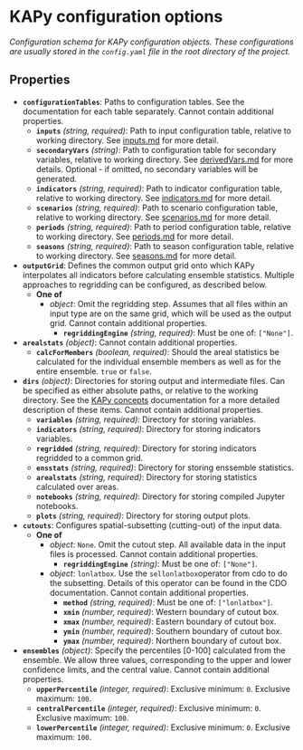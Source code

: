 # KAPy configuration options

*Configuration schema for KAPy configuration objects. These configurations are usually stored in the `config.yaml` file in the root directory of the project.*

## Properties

- **`configurationTables`**: Paths to configuration tables. See the documentation for each table separately. Cannot contain additional properties.
  - **`inputs`** *(string, required)*: Path to input configuration table, relative to working directory. See [inputs.md](inputs.md) for more detail.
  - **`secondaryVars`** *(string)*: Path to configuration table for secondary variables, relative to working directory. See [derivedVars.md](derivedVars.md) for more details. Optional - if omitted, no secondary variables will be generated.
  - **`indicators`** *(string, required)*: Path to indicator configuration table, relative to working directory. See [indicators.md](indicators.md) for more detail.
  - **`scenarios`** *(string, required)*: Path to scenario configuration table, relative to working directory. See [scenarios.md](scenarios.md) for more detail.
  - **`periods`** *(string, required)*: Path to period configuration table, relative to working directory. See [periods.md](periods.md) for more detail.
  - **`seasons`** *(string, required)*: Path to season configuration table, relative to working directory. See [seasons.md](seasons.md) for more detail.
- **`outputGrid`**: Defines the common output grid onto which KAPy interpolates all indicators before calculating ensemble statistics. Multiple approaches to regridding can be configured, as described below.
  - **One of**
    - *object*: Omit the regridding step. Assumes that all files within an input type are on the same grid, which will be used as the output grid. Cannot contain additional properties.
      - **`regriddingEngine`** *(string, required)*: Must be one of: `["None"]`.
- **`arealstats`** *(object)*: Cannot contain additional properties.
  - **`calcForMembers`** *(boolean, required)*: Should the areal statistics be calculated for the individual ensemble members as well as for the entire ensemble. `true` or `false`.
- **`dirs`** *(object)*: Directories for storing output and intermediate files. Can be specified as either absolute paths, or relative to the working directory. See the [KAPy concepts](../KAPy_concepts.md) documentation for a more detailed description of these items. Cannot contain additional properties.
  - **`variables`** *(string, required)*: Directory for storing variables.
  - **`indicators`** *(string, required)*: Directory for storing indicators variables.
  - **`regridded`** *(string, required)*: Directory for storing indicators regridded to a common grid.
  - **`ensstats`** *(string, required)*: Directory for storing enssemble statistics.
  - **`arealstats`** *(string, required)*: Directory for storing statistics calculated over areas.
  - **`notebooks`** *(string, required)*: Directory for storing compiled Jupyter notebooks.
  - **`plots`** *(string, required)*: Directory for storing output plots.
- **`cutouts`**: Configures spatial-subsetting (cutting-out) of the input data.
  - **One of**
    - *object*: `None`. Omit the cutout step. All available data in the input files is processed. Cannot contain additional properties.
      - **`regriddingEngine`** *(string)*: Must be one of: `["None"]`.
    - *object*: `lonlatbox`. Use the `sellonlatbox`operator from cdo to do the subsetting. Details of this operator can be found in the CDO documentation. Cannot contain additional properties.
      - **`method`** *(string, required)*: Must be one of: `["lonlatbox"]`.
      - **`xmin`** *(number, required)*: Western boundary of cutout box.
      - **`xmax`** *(number, required)*: Eastern boundary of cutout box.
      - **`ymin`** *(number, required)*: Southern boundary of cutout box.
      - **`ymax`** *(number, required)*: Northern boundary of cutout box.
- **`ensembles`** *(object)*: Specify the percentiles [0-100] calculated from the ensemble. We allow three values, corresponding to the upper and lower confidence limits, and the central value. Cannot contain additional properties.
  - **`upperPercentile`** *(integer, required)*: Exclusive minimum: `0`. Exclusive maximum: `100`.
  - **`centralPercentile`** *(integer, required)*: Exclusive minimum: `0`. Exclusive maximum: `100`.
  - **`lowerPercentile`** *(integer, required)*: Exclusive minimum: `0`. Exclusive maximum: `100`.
